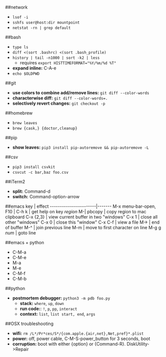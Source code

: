 ##network
- `lsof -i`
- `sshfs user@host:dir mountpoint`
- `netstat -rn | grep default`

##bash
- `type ls`  
- `diff <(sort .bashrc) <(sort .bash_profile)`
- `history | tail -n1000 | sort -k2 | less`
	- requires `export HISTTIMEFORMAT="%Y/%m/%d %T"`
- **expand inline:** C-A-e
- `echo $OLDPWD`

##git
- **use colors to combine add/remove lines:** `git diff --color-words`
- **characterwise diff:** `git diff --color-words=.`
- **selectively revert changes:** `git checkout -p`

##homebrew
- `brew leaves`
- `brew {cask,} {doctor,cleanup}`

##pip
- **show leaves:** `pip3 install pip-autoremove && pip-autoremove -L`

##csv
- `pip3 install csvkit`
- `csvcut -c bar,baz foo.csv`

##iTerm2
- **split:** Command-d
- **switch:** Command-option-arrow

##emacs
key                    | effect
-----------------------|-------
M-x menu-bar-open, F10 | 
C-h k                  | get help on key
_region_ M-\| pbcopy   | copy region to mac clipboard
C-x {2,3}              | view current buffer in two "windows"
C-x 1                  | close all other "windows"
C-x 0                  | close this "window"
C-x C-f                | view a file
M->                    | end of buffer
M-^                    | join previous line
M-m                    | move to first character on line
M-g g _num_            | goto line

##emacs + python
- C-M-a
- C-M-e
- M-a
- M-e
- C-M-f
- C-M-b

##python
- **postmortem debugger:** `python3 -m pdb foo.py`
  - **stack:** `where`, `up`, `down`
  - **run code:**: `!`, `p`, `pp`, `interact`
  - **context:** `list`, `list start, end`, `args`

##OSX troubleshooting
- **wifi:** `rm /L*/Pr*ces/S*/{com.apple.{air,net},Net,pref}*.plist`
- **power:** off, power cable, C-M-S-power_button for 3 seconds, boot
- **corruption:** boot with either {option} or {Command-R}. DiskUtility->Repair
